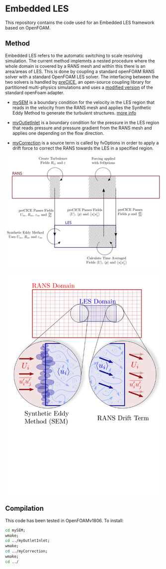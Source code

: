 # Embedded LES

This repository contains the code used for an Embedded LES framework based on OpenFOAM.

## Method

Embedded LES refers to the automatic switching to scale resolving simulation. The current method implemnts a nested procedure where the whole domain is covered by a RANS mesh and within this there is an area/areas of LES. This is done by coupling a standard openFOAM RANS solver with a standard OpenFOAM LES solver. The interfacing between the two solvers is handled by [preCICE](https://precice.org/), an open-source coupling library for partitioned multi-physics simulations and uses a [modified version](https://github.com/cfdemons/preCICE-openfoam-adapter/tree/SEM-redo) of the standard openFoam adapter.

+ [mySEM](https://github.com/admole/myELES/tree/inout/mySEM) is a boundary condition for the velocity in the LES region that reads in the velocity from the RANS mesh and applies the Synthetic Eddy Method to generate the turbulent structures. [more info](./mySEM/README.md)

+ [myOutletInlet](https://github.com/admole/myELES/tree/inout/myOutletInlet) is a boundary condition for the pressure in the LES region that reads pressure and pressure gradient from the RANS mesh and applies one depending on the flow direction.

+ [myCorrection](https://github.com/admole/myELES/tree/inout/myCorrection) is a source term is called by fvOptions in order to apply a drift force to correct the RANS towards the LES in a specified region.

![diagram showing ELES framework](./Diagrams/coupled_ELES.svg)

![diagram showing ELES details](./Diagrams/ELES_details.svg)

## Compilation

This code has been tested in OpenFOAMv1806. To install:

```bash
cd mySEM;
wmake;
cd ../myOutletInlet;
wmake;
cd ../myCorrection;
wmake;
cd ../
```


